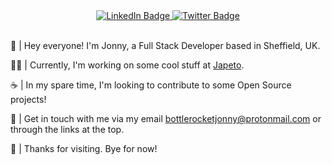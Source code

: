 <div id="badges" align="center">
  <a href="https://www.linkedin.com/in/jonny-coddington/">
    <img src="https://img.shields.io/badge/LinkedIn-blue?style=for-the-badge&logo=linkedin&logoColor=white" alt="LinkedIn Badge"/>
  </a>
  <a href="https://twitter.com/jonny__dev">
    <img src="https://img.shields.io/badge/Twitter-blue?style=for-the-badge&logo=twitter&logoColor=white" alt="Twitter Badge"/>
  </a><br>
</div>
<br>

👋 | Hey everyone! I'm Jonny, a Full Stack Developer based in Sheffield, UK.

🧑‍💻 | Currently, I'm working on some cool stuff at <a href="https://www.japeto.ai/">Japeto</a>.

☕ | In my spare time, I'm looking to contribute to some Open Source projects!

🚀 | Get in touch with me via my email bottlerocketjonny@protonmail.com or through the links at the top.

🌟 | Thanks for visiting. Bye for now!
